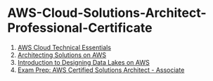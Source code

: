 # AWS-Cloud-Solutions-Architect-Professional-Certificate

1. [AWS Cloud Technical Essentials](https://www.coursera.org/account/accomplishments/verify/DT7ND4D5GCM7)
2. [Architecting Solutions on AWS](https://www.coursera.org/account/accomplishments/verify/3LJ3PPGB2H8H)
3. [Introduction to Designing Data Lakes on AWS](https://coursera.org/share/f7322709ce5a26f9d058e501e0f10ec7)
4. [Exam Prep: AWS Certified Solutions Architect - Associate](https://www.coursera.org/account/accomplishments/verify/RJOM7AKZT5U2)
   
